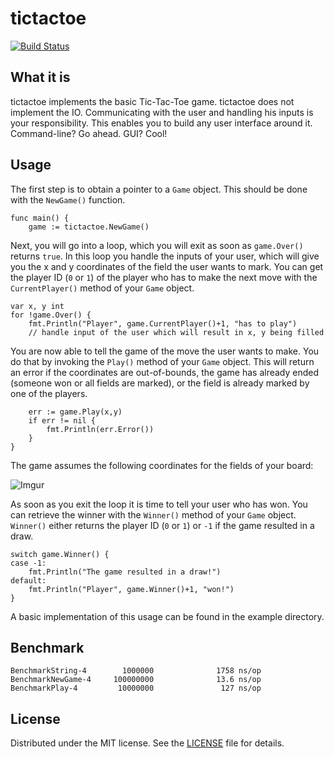 # tictactoe
[![Build Status](https://travis-ci.org/crossi36/tictactoe.svg)](https://travis-ci.org/crossi36/tictactoe)

## What it is
tictactoe implements the basic Tic-Tac-Toe game. tictactoe does not implement the IO. Communicating with the user and
handling his inputs is your responsibility. This enables you to build any user interface around it. Command-line?
Go ahead. GUI? Cool!

## Usage
The first step is to obtain a pointer to a `Game` object. This should be done with the `NewGame()` function.
```
func main() {
	game := tictactoe.NewGame()
```

Next, you will go into a loop, which you will exit as soon as `game.Over()` returns `true`. In this loop you handle the
inputs of your user, which will give you the x and y coordinates of the field the user wants to mark. You can get the
player ID (`0` or `1`) of the player who has to make the next move with the `CurrentPlayer()` method of your `Game`
object.
```
var x, y int
for !game.Over() {
	fmt.Println("Player", game.CurrentPlayer()+1, "has to play")
	// handle input of the user which will result in x, y being filled
```

You are now able to tell the game of the move the user wants to make. You do that by invoking the `Play()` method of your
`Game` object. This will return an error if the coordinates are out-of-bounds, the game has already ended (someone won or
all fields are marked), or the field is already marked by one of the players.
```
	err := game.Play(x,y)
	if err != nil {
		fmt.Println(err.Error())
	}
}
```

The game assumes the following coordinates for the fields of your board:

![Imgur](http://i.imgur.com/gszGTMo.png)

As soon as you exit the loop it is time to tell your user who has won. You can retrieve the winner with the `Winner()`
method of your `Game` object. `Winner()` either returns the player ID (`0` or `1`) or `-1` if the game resulted in a draw.
```
switch game.Winner() {
case -1:
	fmt.Println("The game resulted in a draw!")
default:
	fmt.Println("Player", game.Winner()+1, "won!")
}
```

A basic implementation of this usage can be found in the example directory.

## Benchmark
```
BenchmarkString-4        1000000              1758 ns/op
BenchmarkNewGame-4     100000000              13.6 ns/op
BenchmarkPlay-4         10000000               127 ns/op
```

## License

Distributed under the MIT license. See the [LICENSE](https://github.com/crossi36/tictactoe/blob/master/LICENSE.md) file for details.
